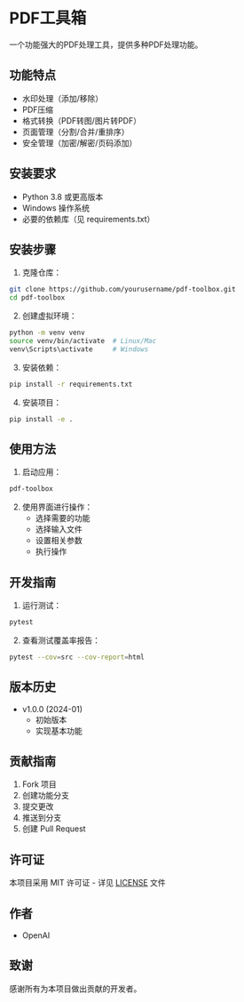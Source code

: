 # PDF工具箱

一个功能强大的PDF处理工具，提供多种PDF处理功能。

## 功能特点

- 水印处理（添加/移除）
- PDF压缩
- 格式转换（PDF转图/图片转PDF）
- 页面管理（分割/合并/重排序）
- 安全管理（加密/解密/页码添加）

## 安装要求

- Python 3.8 或更高版本
- Windows 操作系统
- 必要的依赖库（见 requirements.txt）

## 安装步骤

1. 克隆仓库：
```bash
git clone https://github.com/yourusername/pdf-toolbox.git
cd pdf-toolbox
```

2. 创建虚拟环境：
```bash
python -m venv venv
source venv/bin/activate  # Linux/Mac
venv\Scripts\activate     # Windows
```

3. 安装依赖：
```bash
pip install -r requirements.txt
```

4. 安装项目：
```bash
pip install -e .
```

## 使用方法

1. 启动应用：
```bash
pdf-toolbox
```

2. 使用界面进行操作：
   - 选择需要的功能
   - 选择输入文件
   - 设置相关参数
   - 执行操作

## 开发指南

1. 运行测试：
```bash
pytest
```

2. 查看测试覆盖率报告：
```bash
pytest --cov=src --cov-report=html
```

## 版本历史

- v1.0.0 (2024-01)
  - 初始版本
  - 实现基本功能

## 贡献指南

1. Fork 项目
2. 创建功能分支
3. 提交更改
4. 推送到分支
5. 创建 Pull Request

## 许可证

本项目采用 MIT 许可证 - 详见 [LICENSE](LICENSE) 文件

## 作者

- OpenAI

## 致谢

感谢所有为本项目做出贡献的开发者。 